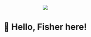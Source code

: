 <div align="center">

  <!-- dynamic typing effect 动态打字效果 -->
  <div>
    <a>
      <img src="https://readme-typing-svg.demolab.com?font=Fira+Code&pause=1000&width=435&lines=console.log(%22Hello%2C%20World%22);Carpe Diem;qsub qstat &center=true&size=27" />
    </a>
  </div>

#  🙋 Hello, Fisher here!

